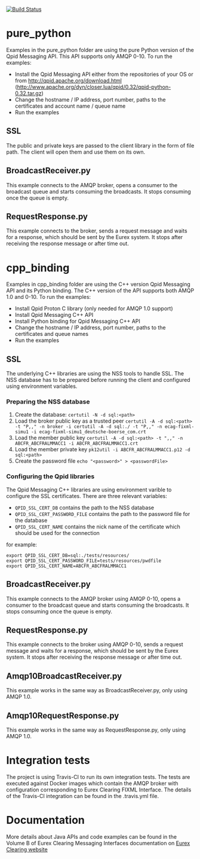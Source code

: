 [![Build Status](https://travis-ci.org/Eurex-Clearing-Messaging-Interfaces/Python-Code-Examples.svg?branch=master)](https://travis-ci.org/Eurex-Clearing-Messaging-Interfaces/Python-Code-Examples)

# pure_python

Examples in the pure_python folder are using the pure Python version of the Qpid Messaging API. This API supports only AMQP 0-10. To run the examples:
- Install the Qpid Messaging API either from the repositories of your OS or from http://qpid.apache.org/download.html (http://www.apache.org/dyn/closer.lua/qpid/0.32/qpid-python-0.32.tar.gz)
- Change the hostname / IP address, port number, paths to the certificates and account name / queue name
- Run the examples

## SSL

The public and private keys are passed to the client library in the form of file path. The client will open them and use them on its own.

## BroadcastReceiver.py

This example connects to the AMQP broker, opens a consumer to the broadcast queue and starts consuming the broadcasts. It stops consuming once the queue is empty.

## RequestResponse.py

This example connects to the broker, sends a request message and waits for a response, which should be sent by the Eurex system. It stops after receiving the response message or after time out.

# cpp_binding

Examples in cpp_binding folder are using the C++ version Qpid Messaging API and its Python binding. The C++ version of the API supports both AMQP 1.0 and 0-10. To run the examples:
- Install Qpid Proton C library (only needed for AMQP 1.0 support)
- Install Qpid Messaging C++ API
- Install Python binding for Qpid Messaging C++ API
- Change the hostname / IP address, port number, paths to the certificates and queue names
- Run the examples

## SSL

The underlying C++ libraries are using the NSS tools to handle SSL. The NSS database has to be prepared before running the client and configured using environment variables.

### Preparing the NSS database

1. Create the database: `certutil -N -d sql:<path>`
2. Load the broker public key as a trusted peer `certutil -A -d sql:<path> -t "P,," -n broker -i certutil -A -d sql:./ -t "P,," -n ecag-fixml-simu1 -i ecag-fixml-simu1_deutsche-boerse_com.crt`
3. Load the member public key `certutil -A -d sql:<path> -t ",," -n ABCFR_ABCFRALMMACC1 -i ABCFR_ABCFRALMMACC1.crt`
4. Load the member private key `pk12util -i ABCFR_ABCFRALMMACC1.p12 -d sql:<path>`
5. Create the password file `echo "<password>" > <passwordFile>`

### Configuring the Qpid libraries

The Qpid Messaging C++ libraries are using environment varible to configure the SSL certificates. There are three relevant variables:
- `QPID_SSL_CERT_DB` contains the path to the NSS database
- `QPID_SSL_CERT_PASSWORD_FILE` contains the path to the password file for the database
- `QPID_SSL_CERT_NAME` contains the nick name of the certificate which should be used for the connection

for example:
```
export QPID_SSL_CERT_DB=sql:./tests/resources/
export QPID_SSL_CERT_PASSWORD_FILE=tests/resources/pwdfile
export QPID_SSL_CERT_NAME=ABCFR_ABCFRALMMACC1
```

## BroadcastReceiver.py

This example connects to the AMQP broker using AMQP 0-10, opens a consumer to the broadcast queue and starts consuming the broadcasts. It stops consuming once the queue is empty.

## RequestResponse.py

This example connects to the broker using AMQP 0-10, sends a request message and waits for a response, which should be sent by the Eurex system. It stops after receiving the response message or after time out.

## Amqp10BroadcastReceiver.py

This example works in the same way as BroadcastReceiver.py, only using AMQP 1.0.

## Amqp10RequestResponse.py

This example works in the same way as RequestResponse.py, only using AMQP 1.0.

# Integration tests

The project is using Travis-CI to run its own integration tests. The tests are executed against Docker images which contain the AMQP broker with configuration corresponding to Eurex Clearing FIXML Interface. The details of the Travis-CI integration can be found in the .travis.yml file.

# Documentation

More details about Java APIs and code examples can be found in the Volume B of Eurex Clearing Messaging Interfaces documentation on [Eurex Clearing website](http://www.eurexclearing.com/clearing-en/technology/eurex-release14/system-documentation/system-documentation/861464?frag=861450)

